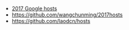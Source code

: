 
- [2017 Google hosts](https://laod.cn/hosts/2017-google-hosts.html)
- https://github.com/wangchunming/2017hosts
- https://github.com/laodcn/hosts
